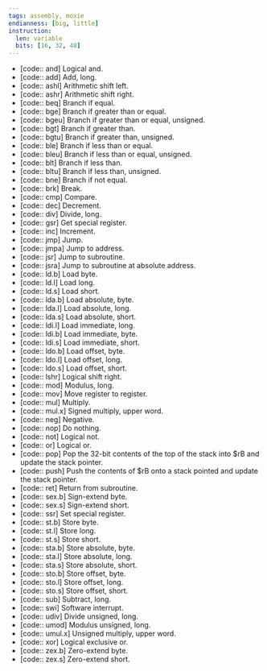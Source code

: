 ```yaml
---
tags: assembly, moxie
endianness: [big, little]
instruction:
  len: variable
  bits: [16, 32, 48]
---
```

* [code:: and] Logical and.
* [code:: add] Add, long.
* [code:: ashl] Arithmetic shift left.
* [code:: ashr] Arithmetic shift right.
* [code:: beq] Branch if equal.
* [code:: bge] Branch if greater than or equal.
* [code:: bgeu] Branch if greater than or equal, unsigned.
* [code:: bgt] Branch if greater than.
* [code:: bgtu] Branch if greater than, unsigned.
* [code:: ble] Branch if less than or equal.
* [code:: bleu] Branch if less than or equal, unsigned.
* [code:: blt] Branch if less than.
* [code:: bltu] Branch if less than, unsigned.
* [code:: bne] Branch if not equal.
* [code:: brk] Break.
* [code:: cmp] Compare.
* [code:: dec] Decrement.
* [code:: div] Divide, long.
* [code:: gsr] Get special register.
* [code:: inc] Increment.
* [code:: jmp] Jump.
* [code:: jmpa] Jump to address.
* [code:: jsr] Jump to subroutine.
* [code:: jsra] Jump to subroutine at absolute address.
* [code:: ld.b] Load byte.
* [code:: ld.l] Load long.
* [code:: ld.s] Load short.
* [code:: lda.b] Load absolute, byte.
* [code:: lda.l] Load absolute, long.
* [code:: lda.s] Load absolute, short.
* [code:: ldi.l] Load immediate, long.
* [code:: ldi.b] Load immediate, byte.
* [code:: ldi.s] Load immediate, short.
* [code:: ldo.b] Load offset, byte.
* [code:: ldo.l] Load offset, long.
* [code:: ldo.s] Load offset, short.
* [code:: lshr] Logical shift right.
* [code:: mod] Modulus, long.
* [code:: mov] Move register to register.
* [code:: mul] Multiply.
* [code:: mul.x] Signed multiply, upper word.
* [code:: neg] Negative.
* [code:: nop] Do nothing.
* [code:: not] Logical not.
* [code:: or] Logical or.
* [code:: pop] Pop the 32-bit contents of the top of the stack into $rB and update the stack pointer.
* [code:: push] Push the contents of $rB onto a stack pointed and update the stack pointer.
* [code:: ret] Return from subroutine.
* [code:: sex.b] Sign-extend byte.
* [code:: sex.s] Sign-extend short.
* [code:: ssr] Set special register.
* [code:: st.b] Store byte.
* [code:: st.l] Store long.
* [code:: st.s] Store short.
* [code:: sta.b] Store absolute, byte.
* [code:: sta.l] Store absolute, long.
* [code:: sta.s] Store absolute, short.
* [code:: sto.b] Store offset, byte.
* [code:: sto.l] Store offset, long.
* [code:: sto.s] Store offset, short.
* [code:: sub] Subtract, long.
* [code:: swi] Software interrupt.
* [code:: udiv] Divide unsigned, long.
* [code:: umod] Modulus unsigned, long.
* [code:: umul.x] Unsigned multiply, upper word.
* [code:: xor] Logical exclusive or.
* [code:: zex.b] Zero-extend byte.
* [code:: zex.s] Zero-extend short.